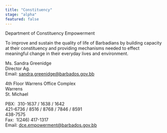 ```yaml
---
title: "Constituency"
stage: "alpha"
featured: false
---
```


Department of Constituency Empowerment

To improve and sustain the quality of life of Barbadians by building capacity at their constituency and providing mechanisms needed to effect meaningful change in their everyday lives and environment.

Ms. Sandra Greenidge  
Director Ag.  
Email: sandra.greenidge@barbados.gov.bb

4th Floor Warrens Office Complex  
Warrens  
St. Michael

PBX:  310-1637 / 1638 / 1642  
421-6736 / 8516 / 8768 / 7846 / 8591  
438-7575  
Fax:  1(246) 417-1317  
Email: dce.empowerment@barbados.gov.bb